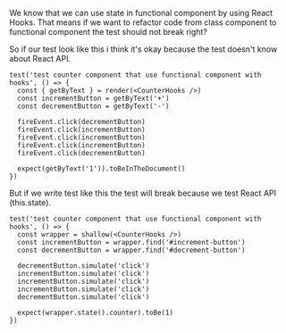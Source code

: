 We know that we can use state in functional component by using React Hooks. That means if we want to refactor code from class component to functional component the test should not break right?

So if our test look like this i think it's okay because the test doesn't know about React API.

```
test('test counter component that use functional component with hooks', () => {
  const { getByText } = render(<CounterHooks />)
  const incrementButton = getByText('+')
  const decrementButton = getByText('-')

  fireEvent.click(decrementButton)
  fireEvent.click(incrementButton)
  fireEvent.click(incrementButton)
  fireEvent.click(incrementButton)
  fireEvent.click(decrementButton)

  expect(getByText('1')).toBeInTheDocument()
})
```

But if we write test like this the test will break because we test React API (this.state).

```
test('test counter component that use functional component with hooks', () => {
  const wrapper = shallow(<CounterHooks />)
  const incrementButton = wrapper.find('#increment-button')
  const decrementButton = wrapper.find('#decrement-button')

  decrementButton.simulate('click')
  incrementButton.simulate('click')
  incrementButton.simulate('click')
  incrementButton.simulate('click')
  decrementButton.simulate('click')

  expect(wrapper.state().counter).toBe(1)
})
```
